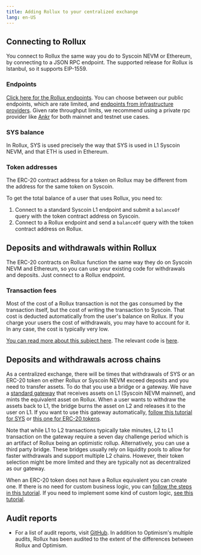 ```yaml
---
title: Adding Rollux to your centralized exchange
lang: en-US
---
```


## Connecting to Rollux

You connect to Rollux the same way you do to Syscoin NEVM or Ethereum, by connecting to a JSON RPC endpoint. 
The supported release for Rollux is Istanbul, so it supports EIP-1559.

### Endpoints

[Click here for the Rollux endpoints](../useful-tools/networks.md). You can choose between our public endpoints, which are rate limited, and [endpoints from infrastructure providers](../useful-tools/networks.md). Given rate throughput limits, we recommend using a private rpc provider like [Ankr](https://www.ankr.com) for both mainnet and testnet use cases. 

### SYS balance

In Rollux, SYS is used precisely the way that SYS is used in L1 Syscoin NEVM, and that ETH is used in Ethereum.

### Token addresses

The ERC-20 contract address for a token on Rollux may be different from the address for the same token on Syscoin.

To get the total balance of a user that uses Rollux, you need to:

1. Connect to a standard Syscoin L1 endpoint and submit a `balanceOf` query with the token contract address on Syscoin.
1. Connect to a Rollux endpoint and send a `balanceOf` query with the token contract address on Rollux.

<!---[The list of tokens and their addresses is here](https://static.optimism.io/optimism.tokenlist.json).

For example, looking at the **SNX** token, we get these addresses:

| ChainID | Network | Address |
| -: | - | - |
| 1  | Ethereum    | 0xc011a73ee8576fb46f5e1c5751ca3b9fe0af2a6f |
| 10 | Optimism    | 0x8700daec35af8ff88c16bdf0418774cb3d7599b4
| 5 | Goerli (test network) | 0x51f44ca59b867E005e48FA573Cb8df83FC7f7597
| 420 | Optimistic Goerli (test network) | 0x2E5ED97596a8368EB9E44B1f3F25B2E813845303

To get the total SNX balance of a user that uses Optimism you need to:

1. Connect to a standard Ethereum endpoint and send a `balanceOf` query to address `0xc011a73ee8576fb46f5e1c5751ca3b9fe0af2a6f`.
1. Connect to an Optimism endpoint and send a `balanceOf` query to address `0x8700daec35af8ff88c16bdf0418774cb3d7599b4`.

--->

## Deposits and withdrawals within Rollux

The ERC-20 contracts on Rollux function the same way they do on Syscoin NEVM and Ethereum, so you can use your existing code for withdrawals and deposits. Just connect to a Rollux endpoint.


### Transaction fees

Most of the cost of a Rollux transaction is not the gas consumed by the transaction itself, but the cost of writing the transaction to Syscoin. That cost is deducted automatically from the user's balance on Rollux. If you charge your users the cost of withdrawals, you may have to account for it. In any case, the cost is typically very low.

[You can read more about this subject here](../developers/build/transaction-fees.md).
The relevant code is [here](https://github.com/SYS-Labs/rollux-tutorial/tree/main/sdk-estimate-gas).


## Deposits and withdrawals across chains

As a centralized exchange, there will be times that withdrawals of SYS or an ERC-20 token on either Rollux or Syscoin NEVM exceed deposits and you need to transfer assets. 
To do that you use a bridge or a gateway. 
We have a [standard gateway](https://rollux.com/bridge) that receives assets on L1 (Syscoin NEVM mainnet), and mints the equivalent asset on Rollux. 
When a user wants to withdraw the assets back to L1, the bridge burns the asset on L2 and releases it to the user on L1. If you want to use this gateway automatically, [follow this tutorial for SYS](https://github.com/SYS-Labs/rollux-tutorial/tree/main/cross-dom-bridge-eth) or [this one for ERC-20 tokens](https://github.com/SYS-Labs/rollux-tutorial/tree/main/cross-dom-bridge-erc20).

Note that while L1 to L2 transactions typically take minutes, L2 to L1 transaction on the gateway require a seven day challenge period which is an artifact of Rollux being an optimistic rollup.
Alternatively, you can use a third party bridge. These bridges usually rely on liquidity pools to allow for faster withdrawals and support multiple L2 chains. However, their token selection might be more limited and they are typically not as decentralized as our gateway.

When an ERC-20 token does not have a Rollux equivalent you can create one. 
If there is no need for custom business logic, you can [follow the steps in this tutorial](https://github.com/SYS-Labs/rollux-tutorial/tree/main/standard-bridge-standard-token).
If you need to implement some kind of custom logic, [see this tutorial](https://github.com/SYS-Labs/rollux-tutorial/tree/main/standard-bridge-custom-token).


## Audit reports

* For a list of audit reports, visit [GitHub](https://github.com/SYS-Labs/rollux/tree/develop/technical-documents/security-reviews). In addition to Optimism's multiple audits, Rollux has been audited to the extent of the differences between Rollux and Optimism.
